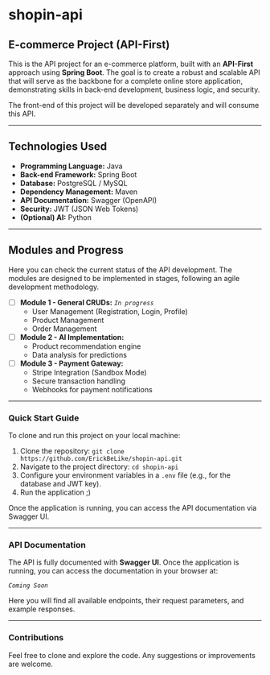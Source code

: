 # shopin-api

## E-commerce Project (API-First)

This is the API project for an e-commerce platform, built with an **API-First** approach using **Spring Boot**. The goal is to create a robust and scalable API that will serve as the backbone for a complete online store application, demonstrating skills in back-end development, business logic, and security.

The front-end of this project will be developed separately and will consume this API.

---

## Technologies Used

* **Programming Language:** Java
* **Back-end Framework:** Spring Boot
* **Database:** PostgreSQL / MySQL
* **Dependency Management:** Maven
* **API Documentation:** Swagger (OpenAPI)
* **Security:** JWT (JSON Web Tokens)
* **(Optional) AI:** Python

---

## Modules and Progress

Here you can check the current status of the API development. The modules are designed to be implemented in stages, following an agile development methodology.

* [ ] **Module 1 - General CRUDs:** _`In progress`_
    * User Management (Registration, Login, Profile)
    * Product Management
    * Order Management
* [ ] **Module 2 - AI Implementation:**
    * Product recommendation engine
    * Data analysis for predictions
* [ ] **Module 3 - Payment Gateway:**
    * Stripe Integration (Sandbox Mode)
    * Secure transaction handling
    * Webhooks for payment notifications

---

### Quick Start Guide

To clone and run this project on your local machine:

1.  Clone the repository:
    `git clone https://github.com/ErickBeLike/shopin-api.git`
2.  Navigate to the project directory:
    `cd shopin-api`
3.  Configure your environment variables in a `.env` file (e.g., for the database and JWT key).
4.  Run the application ;)

Once the application is running, you can access the API documentation via Swagger UI.

---

### API Documentation

The API is fully documented with **Swagger UI**. Once the application is running, you can access the documentation in your browser at:

_`Coming Soon`_

Here you will find all available endpoints, their request parameters, and example responses.

---

### Contributions

Feel free to clone and explore the code. Any suggestions or improvements are welcome.
